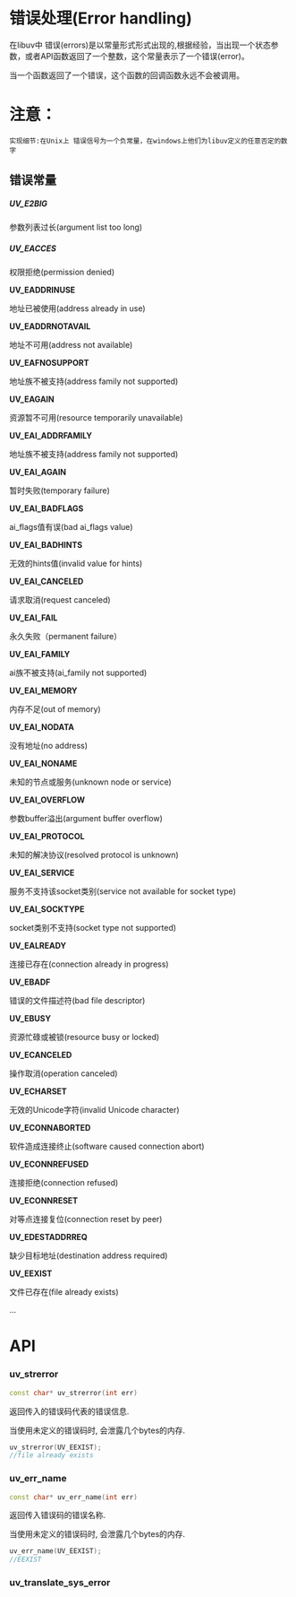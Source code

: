 # 错误处理\(Error handling\)

在libuv中 错误\(errors\)是以常量形式形式出现的,根据经验，当出现一个状态参数，或者API函数返回了一个整数，这个常量表示了一个错误\(error\)。

当一个函数返回了一个错误，这个函数的回调函数永远不会被调用。

# 注意：

```
实现细节:在Unix上 错误信号为一个负常量，在windows上他们为libuv定义的任意否定的数字
```

## 错误常量

##### UV\_E2BIG

参数列表过长\(argument list too long\)

##### UV\_EACCES

权限拒绝\(permission denied\)

**UV\_EADDRINUSE**

地址已被使用\(address already in use\)

**UV\_EADDRNOTAVAIL**

地址不可用\(address not available\)

**UV\_EAFNOSUPPORT**

地址族不被支持\(address family not supported\)

**UV\_EAGAIN**

资源暂不可用\(resource temporarily unavailable\)

**UV\_EAI\_ADDRFAMILY**

地址族不被支持\(address family not supported\)

**UV\_EAI\_AGAIN**

暂时失败\(temporary failure\)

**UV\_EAI\_BADFLAGS**

ai\_flags值有误\(bad ai\_flags value\)

**UV\_EAI\_BADHINTS**

无效的hints值\(invalid value for hints\)

**UV\_EAI\_CANCELED**

请求取消\(request canceled\)

**UV\_EAI\_FAIL**

永久失败（permanent failure）

**UV\_EAI\_FAMILY**

ai族不被支持\(ai\_family not supported\)

**UV\_EAI\_MEMORY**

内存不足\(out of memory\)

**UV\_EAI\_NODATA**

没有地址\(no address\)

**UV\_EAI\_NONAME**

未知的节点或服务\(unknown node or service\)

**UV\_EAI\_OVERFLOW**

参数buffer溢出\(argument buffer overflow\)

**UV\_EAI\_PROTOCOL**

未知的解决协议\(resolved protocol is unknown\)

**UV\_EAI\_SERVICE**

服务不支持该socket类别\(service not available for socket type\)

**UV\_EAI\_SOCKTYPE**

socket类别不支持\(socket type not supported\)

**UV\_EALREADY**

连接已存在\(connection already in progress\)

**UV\_EBADF**

错误的文件描述符\(bad file descriptor\)

**UV\_EBUSY**

资源忙碌或被锁\(resource busy or locked\)

**UV\_ECANCELED**

操作取消\(operation canceled\)

**UV\_ECHARSET**

无效的Unicode字符\(invalid Unicode character\)

**UV\_ECONNABORTED**

软件造成连接终止\(software caused connection abort\)

**UV\_ECONNREFUSED**

连接拒绝\(connection refused\)

**UV\_ECONNRESET**

对等点连接复位\(connection reset by peer\)

**UV\_EDESTADDRREQ**

缺少目标地址\(destination address required\)

**UV\_EEXIST**

文件已存在\(file already exists\)

...

# API

### uv\_strerror

```cpp
const char* uv_strerror(int err)
```

返回传入的错误码代表的错误信息.

当使用未定义的错误码时, 会泄露几个bytes的内存.

```cpp
uv_strerror(UV_EEXIST);
//file already exists
```

### uv\_err\_name

```cpp
const char* uv_err_name(int err)
```

返回传入错误码的错误名称.

当使用未定义的错误码时, 会泄露几个bytes的内存.

```cpp
uv_err_name(UV_EEXIST);
//EEXIST
```

### uv\_translate\_sys\_error

```

```




